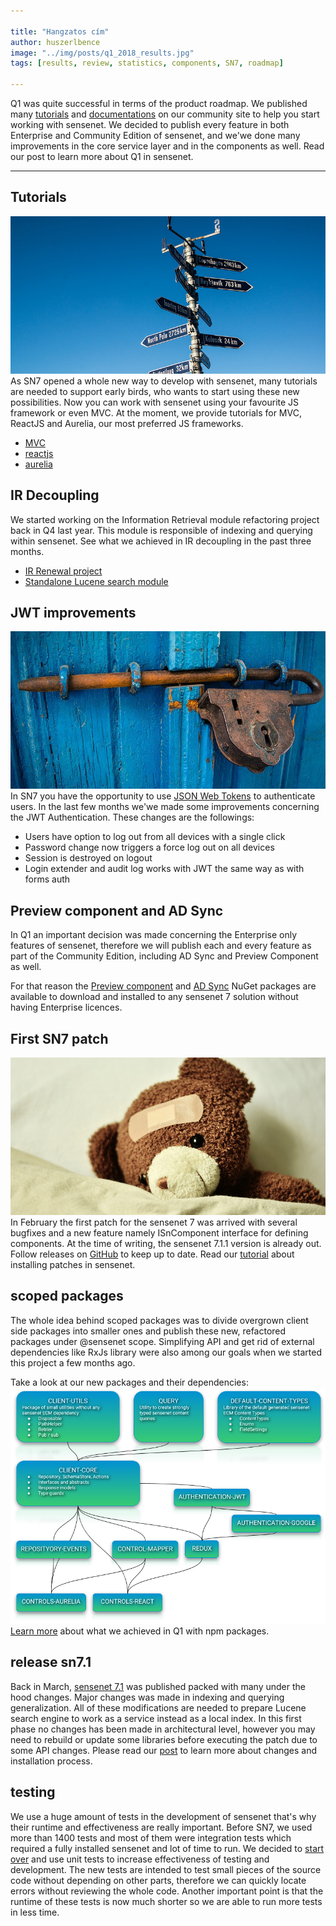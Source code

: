 ```yaml
---

title: "Hangzatos cím"
author: huszerlbence
image: "../img/posts/q1_2018_results.jpg"
tags: [results, review, statistics, components, SN7, roadmap]

---
```


Q1 was quite successful in terms of the product roadmap. We published many [tutorials](/tutorials/) and [documentations](/docs/) on our community site to help you start working with sensenet. We decided to publish every feature in both Enterprise and Community Edition of sensenet, and we'we done many improvements in the core service layer and in the components as well. Read our post to learn more about Q1 in sensenet.


---

## Tutorials
![tutorials](/img/posts/signpost.jpg "tutorials")
As SN7 opened a whole new way to develop with sensenet, many tutorials are needed to support early birds, who wants to start using these new possibilities.
Now you can work with sensenet using your favourite JS framework or even MVC. At the moment, we provide tutorials for MVC, ReactJS and Aurelia, our most preferred JS frameworks.

- [MVC](/docs/tutorials/starting-out-with-mvc/)
- [reactjs](/docs/tutorials/starting-out-with-reactjs/)
- [aurelia](/docs/tutorials/starting-out-with-aurelia/)


## IR Decoupling
We started working on the Information Retrieval module refactoring project back in Q4 last year. This module is responsible of indexing and querying within sensenet.
See what we achieved in IR decoupling in the past three months.

- [IR Renewal project](https://github.com/SenseNet/sensenet/issues/125)
- [Standalone Lucene search module](https://github.com/SenseNet/sn-search-lucene29)

## JWT improvements
![jwt improvements](/img/posts/lock_jwt.jpg "jwt improvements")
In SN7 you have the opportunity to use [JSON Web Tokens](/docs/tutorials/how-to-use-jwt-in-sn-client-js/) to authenticate users. In the last few months we'we made some improvements concerning the JWT Authentication. These changes are the followings:
- Users have option to log out from all devices with a single click
- Password change now triggers a force log out on all devices
- Session is destroyed on logout
- Login extender and audit log works with JWT the same way as with forms auth

## Preview component and AD Sync

In Q1 an important decision was made concerning the Enterprise only features of sensenet, therefore we will publish each and every feature as part of the Community Edition, including AD Sync and Preview Component as well.

For that reason the [Preview component](https://www.nuget.org/packages/SenseNet.Preview/) and [AD Sync](https://www.nuget.org/packages/SenseNet.SyncAD2Portal) NuGet packages are available to download and installed to any sensenet 7 solution without having Enterprise licences.

## First SN7 patch
![sn7 patch](/img/posts/sn_patch_bear.jpg "sn7 patch")
In February the first patch for the sensenet 7 was arrived with several bugfixes and a new feature namely ISnComponent interface for defining components.
At the time of writing, the sensenet 7.1.1 version is already out.
Follow releases on [GitHub](https://github.com/SenseNet/sensenet/releases) to keep up to date.
Read our [tutorial](https://community.sensenet.com/blog/2018/02/14/install-patch) about installing patches in sensenet.


## scoped packages

The whole idea behind scoped packages was to divide overgrown client side packages into smaller ones and publish these new, refactored packages under @sensenet scope.
Simplifying API and get rid of external dependencies like RxJs library were also among our goals when we started this project a few months ago.

Take a look at our new packages and their dependencies:
![Scoped packages](/img/posts/scoped-packages-dependencies.png "scoped packages dependencies")
[Learn more](/blog/2018/02/21/scoped-packages) about what we achieved in Q1 with npm packages.


## release sn7.1
Back in March, [sensenet 7.1](https://github.com/SenseNet/sensenet/releases/tag/v7.1.0) was published packed with many under the hood changes. Major changes was made in indexing and querying generalization. All of these modifications are needed to prepare Lucene search engine to work as a service instead as a local index. In this first phase no changes has been made in architectural level, however you may need to rebuild or update some libraries before executing the patch due to some API changes.
Please read our [post](https://community.sensenet.com/blog/2018/03/05/complex-patch) to learn more about changes and installation process.

## testing
We use a huge amount of tests in the development of sensenet that's why their runtime and effectiveness are really important. Before SN7, we used more than 1400 tests and most of them were integration tests which required a fully installed sensenet and lot of time to run. We decided to [start over](/blog/2017/10/27/in-memory-testing) and use unit tests to increase effectiveness of testing and development.
The new tests are intended to test small pieces of the source code without depending on other parts, therefore we can quickly locate errors without reviewing the whole code. Another important point is that the runtime of these tests is now much shorter so we are able to run more tests in less time.
